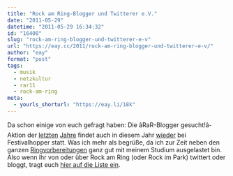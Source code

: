 ```yaml
---
title: "Rock am Ring-Blogger und Twitterer e.V."
date: "2011-05-29"
datetime: "2011-05-29 16:34:32"
id: "16400"
slug: "rock-am-ring-blogger-und-twitterer-e-v"
url: "https://eay.cc/2011/rock-am-ring-blogger-und-twitterer-e-v/"
author: "eay"
format: "post"
tags:
  - musik
  - netzkultur
  - rar11
  - rock-am-ring
meta:
  - yourls_shorturl: "https://eay.li/18k"
---
```


Da schon einige von euch gefragt haben: Die âRaR-Blogger gesucht!â-Aktion der [letzten](//eay.cc/2008/rock-am-ring-blogger-gesucht/) [Jahre](//eay.cc/2009/wer-bloggt-ueber-rock-am-ring-2009/) findet auch in diesem Jahr [wieder](//eay.cc/2010/lebenszeichen-und-rock-am-ring-blogger/) bei Festivalhopper statt. Was ich mehr als begrüße, da ich zur Zeit neben den ganzen [Ringvorbereitungen](http://twitpic.com/50id0h) ganz gut mit meinem Studium ausgelastet bin. Also wenn ihr von oder über Rock am Ring (oder Rock im Park) twittert oder bloggt, tragt euch [hier auf die Liste ein](http://www.festivalhopper.de/news/2011/05/28/blogger-bei-ring-park-2011-gesucht/).
